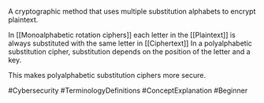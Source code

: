A cryptographic method that uses multiple substitution alphabets to encrypt plaintext.

In [[Monoalphabetic rotation ciphers]] each letter in the [[Plaintext]] is always substituted with the same letter in [[Ciphertext]]
In a polyalphabetic substitution cipher, substitution depends on the position of the letter and a key.

This makes polyalphabetic substitution ciphers more secure.

#Cybersecurity #TerminologyDefinitions #ConceptExplanation #Beginner

